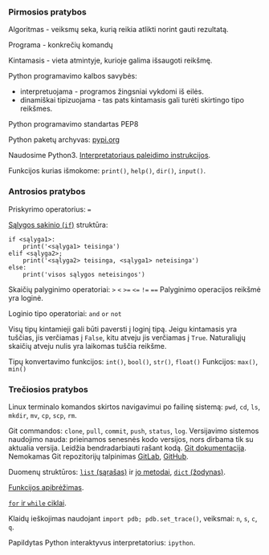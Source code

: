 ### Pirmosios pratybos
Algoritmas - veiksmų seka, kurią reikia atlikti norint gauti rezultatą.

Programa - konkrečių komandų 

Kintamasis - vieta atmintyje, kurioje galima išsaugoti reikšmę.

Python programavimo kalbos savybės:
 - interpretuojama - programos žingsniai vykdomi iš eilės.
 - dinamiškai tipizuojama - tas pats kintamasis gali turėti skirtingo tipo reikšmes.

Python programavimo standartas PEP8

Python paketų archyvas: [pypi.org](https://pypi.org)

Naudosime Python3. [Interpretatoriaus paleidimo instrukcijos](https://docs.python.org/3/tutorial/interpreter.html).

Funkcijos kurias išmokome: `print()`, `help()`, `dir()`, `input()`.


### Antrosios pratybos
Priskyrimo operatorius: `=`

[Sąlygos sakinio (`if`)](https://docs.python.org/3/tutorial/controlflow.html#if-statements) struktūra:

    if <sąlyga1>:
        print('<sąlyga1> teisinga')
    elif <sąlyga2>;
        print('<sąlyga2> teisinga, <sąlyga1> neteisinga')
    else:
        print('visos sąlygos neteisingos')

Skaičių palyginimo operatoriai:  `>` `<` `>=` `<=` `!=` `==`
Palyginimo operacijos reikšmė yra loginė.

Loginio tipo operatoriai: `and` `or` `not`

Visų tipų kintamieji gali būti paversti į loginį tipą.
Jeigu kintamasis yra tuščias, jis verčiamas į `False`, kitu atveju jis verčiamas
į `True`. Naturaliųjų skaičių atveju nulis yra laikomas tuščia reikšme.

Tipų konvertavimo funkcijos: `int()`, `bool()`, `str()`, `float()`
Funkcijos: `max()`, `min()`



### Trečiosios pratybos
Linux terminalo komandos skirtos navigavimui po failinę sistemą:  `pwd`, `cd`, `ls`, `mkdir`, `mv`, `cp`, `scp`, `rm`.

Git commandos: `clone`, `pull`, `commit`, `push`, `status`, `log`. Versijavimo
sistemos naudojimo nauda: prieinamos senesnės kodo versijos, nors dirbama tik su
aktualia versija. Leidžia bendradarbiauti rašant kodą. [Git dokumentacija](https://git-scm.com/). Nemokamas Git repozitorijų talpinimas [GitLab](https://gitlab.com), [GitHub](https://github.com).

Duomenų struktūros: [`list` (sąrašas)](https://docs.python.org/3/tutorial/introduction.html#lists) ir [jo metodai](https://docs.python.org/3/tutorial/datastructures.html#more-on-lists),
[`dict` (žodynas)](https://docs.python.org/3/tutorial/datastructures.html#dictionaries).

[Funkcijos apibrėžimas](https://docs.python.org/3/tutorial/controlflow.html#defining-functions).

[`for` ir `while` ciklai](https://docs.python.org/3/tutorial/controlflow.html#more-control-flow-tools).

Klaidų ieškojimas naudojant `import pdb; pdb.set_trace()`, veiksmai: `n`, `s`, `c`, `q`.

Papildytas Python interaktyvus interpretatorius: `ipython`.



